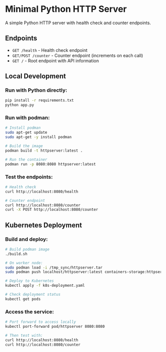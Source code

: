 # Minimal Python HTTP Server

A simple Python HTTP server with health check and counter endpoints.

## Endpoints

- `GET /health` - Health check endpoint
- `GET/POST /counter` - Counter endpoint (increments on each call)
- `GET /` - Root endpoint with API information

## Local Development

### Run with Python directly:
```bash
pip install -r requirements.txt
python app.py
```

### Run with podman:
```bash
# Install podman
sudo apt-get update
sudo apt-get -y install podman

# Build the image
podman build -t httpserver:latest .

# Run the container
podman run -p 8080:8080 httpserver:latest
```

### Test the endpoints:
```bash
# Health check
curl http://localhost:8080/health

# Counter endpoint
curl http://localhost:8080/counter
curl -X POST http://localhost:8080/counter
```

## Kubernetes Deployment

### Build and deploy:
```bash
# Build podman image
./build.sh

# On worker node:
sudo podman load -i /tmp_sync/httpserver.tar
sudo podman push localhost/httpserver:latest containers-storage:httpserver:latest

# Deploy to Kubernetes
kubectl apply -f k8s-deployment.yaml

# Check deployment status
kubectl get pods
```

### Access the service:
```bash
# Port forward to access locally
kubectl port-forward pod/httpserver 8080:8080

# Then test with:
curl http://localhost:8080/health
curl http://localhost:8080/counter
```
